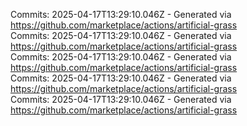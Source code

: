 Commits: 2025-04-17T13:29:10.046Z - Generated via https://github.com/marketplace/actions/artificial-grass
<br>
Commits: 2025-04-17T13:29:10.046Z - Generated via https://github.com/marketplace/actions/artificial-grass
<br>
Commits: 2025-04-17T13:29:10.046Z - Generated via https://github.com/marketplace/actions/artificial-grass
<br>
Commits: 2025-04-17T13:29:10.046Z - Generated via https://github.com/marketplace/actions/artificial-grass
<br>
Commits: 2025-04-17T13:29:10.046Z - Generated via https://github.com/marketplace/actions/artificial-grass
<br>
